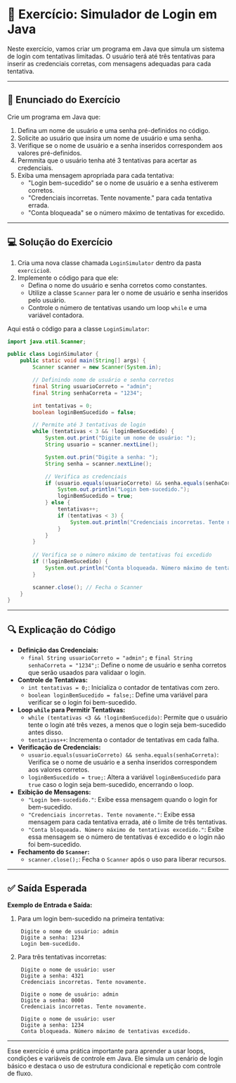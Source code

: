 # 🔐 Exercício: Simulador de Login em Java

Neste exercício, vamos criar um programa em Java que simula um sistema de login com tentativas limitadas. O usuário terá até três tentativas para inserir as credenciais corretas, com mensagens adequadas para cada tentativa.

---

## 📝 Enunciado do Exercício

Crie um programa em Java que:

1. Defina um nome de usuário e uma senha pré-definidos no código.
2. Solicite ao usuário que insira um nome de usuário e uma senha.
3. Verifique se o nome de usuário e a senha inseridos correspondem aos valores pré-definidos.
4. Permmita que o usuário tenha até 3 tentativas para acertar as credenciais.
5. Exiba uma mensagem apropriada para cada tentativa:
   - "Login bem-sucedido" se o nome de usuário e a senha estiverem corretos.
   - "Credenciais incorretas. Tente novamente." para cada tentativa errada.
   - "Conta bloqueada" se o número máximo de tentativas for excedido.

---

## 💻 Solução do Exercício

1. Cria uma nova classe chamada `LoginSimulator` dentro da pasta `exercicio8`.
2. Implemente o código para que ele:
   - Defina o nome do usuário e senha corretos como constantes.
   - Utilize a classe `Scanner` para ler o nome de usuário e senha inseridos pelo usuário.
   - Controle o número de tentativas usando um loop `while` e uma variável contadora.

Aqui está o código para a classe `LoginSimulator`:

```java
import java.util.Scanner;

public class LoginSimulator {
    public static void main(String[] args) {
        Scanner scanner = new Scanner(System.in);

        // Definindo nome de usuário e senha corretos
        final String usuarioCorreto = "admin";
        final String senhaCorreta = "1234";

        int tentativas = 0;
        boolean loginBemSucedido = false;

        // Permite até 3 tentativas de login
        while (tentativas < 3 && !loginBemSucedido) {
            System.out.print("Digite um nome de usuário: ");
            String usuario = scanner.nextLine();

            System.out.prin("Digite a senha: ");
            String senha = scanner.nextLine();

            // Verifica as credenciais
            if (usuario.equals(usuarioCorreto) && senha.equals(senhaCorreta)) {
                System.out.println("Login bem-sucedido.");
                loginBemSucedido = true;
            } else {
                tentativas++;
                if (tentativas < 3) {
                    System.out.println("Credenciais incorretas. Tente novamente.");
                }
            }
        }
        
        // Verifica se o número máximo de tentativas foi excedido
        if (!loginBemSucedido) {
            System.out.println("Conta bloqueada. Número máximo de tentativas excedido.");
        }

        scanner.close(); // Fecha o Scanner
    }
}
```

---

## 🔍 Explicação do Código

- **Definição das Credenciais:**
  - `final String usuarioCorreto = "admin";` e `final String senhaCorreta = "1234";`: Define o nome de usuário e senha corretos que serão usaados para validaar o login.
- **Controle de Tentativas:**
  - `int tentativas = 0;`: Inicializa o contador de tentativas com zero.
  - `boolean loginBemSucedido = false;`: Define uma variável para verificar se o login foi bem-sucedido.
- **Loop `while` para Permitir Tentativas:**
  - `while (tentativas <3 && !loginBemSucedido)`: Permite que o usuário tente o login até três vezes, a menos que o login seja bem-sucedido antes disso.
  - `tentativas++`: Incrementa o contador de tentativas em cada falha.
- **Verificação de Credenciais:**
  - `usuario.equals(usuarioCorreto) && senha.equals(senhaCorreta)`: Verifica se o nome de usuário e a senha inseridos correspondem aos valores corretos.
  - `loginBemSucedido = true;`: Altera a variável `loginBemSucedido` para `true` caso o login seja bem-sucedido, encerrando o loop.
- **Exibição de Mensagens:**
  - `"Login bem-sucedido."`: Exibe essa mensagem quando o login for bem-sucedido.
  - `"Credenciais incorretas. Tente novamente."`: Exibe essa mensagem para cada tentativa errada, até o limite de três tentativas.
  - `"Conta bloqueada. Número máximo de tentativas excedido."`: Exibe essa mensagem se o número de tentativas é excedido e o login não foi bem-sucedido.
- **Fechamento do `Scanner`:**
  - `scanner.close();`: Fecha o `Scanner` após o uso para liberar recursos.

---

## ✅ Saída Esperada

**Exemplo de Entrada e Saída:**

1. Para um login bem-sucedido na primeira tentativa:

   ```plaintext
    Digite o nome de usuário: admin
    Digite a senha: 1234
    Login bem-sucedido.
   ```
   
2. Para três tentativas incorretas:

   ```plaintext
    Digite o nome de usuário: user
    Digite a senha: 4321
    Credenciais incorretas. Tente novamente.
    
    Digite o nome de usuário: admin
    Digite a senha: 0000
    Credenciais incorretas. Tente novamente.
    
    Digite o nome de usuário: user
    Digite a senha: 1234
    Conta bloqueada. Número máximo de tentativas excedido.
   ```
   
---

Esse exercício é uma prática importante para aprender a usar loops, condições e variáveis de controle em Java. Ele simula um cenário de login básico e destaca o uso de estrutura condicional e repetição com controle de fluxo.